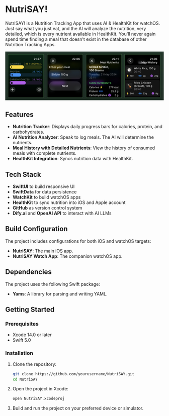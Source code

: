 # NutriSAY!

NutriSAY! is a Nutrition Tracking App that uses AI & HealthKit for watchOS. 
Just say what you just eat, and the AI will analyze the nutrition, very detailed, which is every nutrient available in HealthKit. 
You'll never again spend time finding a meal that doesn't exist in the database of other Nutrition Tracking Apps.

![Nutrisay Screenshot](screenshot_nutrisay_2.png)

## Features

- **Nutrition Tracker**: Displays daily progress bars for calories, protein, and carbohydrates.
- **AI Nutrition Analyzer**: Speak to log meals. The AI will determine the nutrients.
- **Meal History with Detailed Nutrients**: View the history of consumed meals with complete nutrients.
- **HealthKit Integration**: Syncs nutrition data with HealthKit.

## Tech Stack

- **SwiftUI** to build responsive UI
- **SwiftData** for data persistence
- **WatchKit** to build watchOS apps
- **HealthKit** to sync nutrition into iOS and Apple account
- **GitHub** as version control system
- **Dify.ai** and **OpenAI API** to interact with AI LLMs

## Build Configuration

The project includes configurations for both iOS and watchOS targets:

- **NutriSAY**: The main iOS app.
- **NutriSAY Watch App**: The companion watchOS app.

## Dependencies

The project uses the following Swift package:

- **Yams**: A library for parsing and writing YAML.

## Getting Started

### Prerequisites

- Xcode 14.0 or later
- Swift 5.0

### Installation

1. Clone the repository:
    ```sh
    git clone https://github.com/yourusername/NutriSAY.git
    cd NutriSAY
    ```

2. Open the project in Xcode:
    ```sh
    open NutriSAY.xcodeproj
    ```

3. Build and run the project on your preferred device or simulator.
